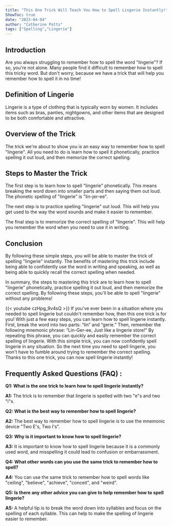 ```yaml
---
title: "This One Trick Will Teach You How to Spell Lingerie Instantly!"
ShowToc: true 
date: "2023-04-04"
author: "Catherine Potts" 
tags: ["Spelling","Lingerie"]
---
```

## Introduction
Are you always struggling to remember how to spell the word "lingerie"? If so, you're not alone. Many people find it difficult to remember how to spell this tricky word. But don't worry, because we have a trick that will help you remember how to spell it in no time! 

## Definition of Lingerie 
Lingerie is a type of clothing that is typically worn by women. It includes items such as bras, panties, nightgowns, and other items that are designed to be both comfortable and attractive. 

## Overview of the Trick
The trick we're about to show you is an easy way to remember how to spell "lingerie". All you need to do is learn how to spell it phonetically, practice spelling it out loud, and then memorize the correct spelling. 

## Steps to Master the Trick
The first step is to learn how to spell "lingerie" phonetically. This means breaking the word down into smaller parts and then saying them out loud. The phonetic spelling of "lingerie" is "lin-jer-ee". 

The next step is to practice spelling "lingerie" out loud. This will help you get used to the way the word sounds and make it easier to remember. 

The final step is to memorize the correct spelling of "lingerie". This will help you remember the word when you need to use it in writing. 

## Conclusion
By following these simple steps, you will be able to master the trick of spelling "lingerie" instantly. The benefits of mastering this trick include being able to confidently use the word in writing and speaking, as well as being able to quickly recall the correct spelling when needed. 

In summary, the steps to mastering this trick are to learn how to spell "lingerie" phonetically, practice spelling it out loud, and then memorize the correct spelling. By following these steps, you'll be able to spell "lingerie" without any problems!

{{< youtube czHpg_9v4sQ >}} 
If you've ever been in a situation where you needed to spell lingerie but couldn't remember how, then this one trick is for you! With just a few easy steps, you can learn how to spell lingerie instantly. First, break the word into two parts: “lin” and “gerie.” Then, remember the following mnemonic phrase: “Lin-Ger-ee, Just like a lingerie store!” By repeating this phrase, you can quickly and easily remember the correct spelling of lingerie. With this simple trick, you can now confidently spell lingerie in any situation. So the next time you need to spell lingerie, you won't have to fumble around trying to remember the correct spelling. Thanks to this one trick, you can now spell lingerie instantly!

## Frequently Asked Questions (FAQ) :
**Q1: What is the one trick to learn how to spell lingerie instantly?**

**A1:** The trick is to remember that lingerie is spelled with two "e"s and two "i"s.

**Q2: What is the best way to remember how to spell lingerie?**

**A2:** The best way to remember how to spell lingerie is to use the mnemonic device "Two E's, Two I's".

**Q3: Why is it important to know how to spell lingerie?**

**A3:** It is important to know how to spell lingerie because it is a commonly used word, and misspelling it could lead to confusion or embarrassment.

**Q4: What other words can you use the same trick to remember how to spell?**

**A4:** You can use the same trick to remember how to spell words like "ceiling", "believe", "achieve", "conceit", and "weird".

**Q5: Is there any other advice you can give to help remember how to spell lingerie?**

**A5:** A helpful tip is to break the word down into syllables and focus on the spelling of each syllable. This can help to make the spelling of lingerie easier to remember.





